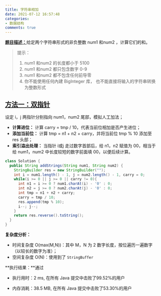 ```yaml
---
title: 字符串相加
date: 2021-07-12 16:57:48
categories:
- 数据结构
comments: true
---
```


[**题目描述：**](https://leetcode-cn.com/problems/add-strings/)给定两个字符串形式的非负整数 num1 和num2 ，计算它们的和。

 <!-- more -->

> 提示：
> 1. num1 和num2 的长度都小于 5100
> 2. num1 和num2 都只包含数字 0-9
> 3. num1 和num2 都不包含任何前导零
> 4. 你不能使用任何內建 BigInteger 库， 也不能直接将输入的字符串转换为整数形式



## [方法一：双指针](https://leetcode-cn.com/problems/add-strings/solution/add-strings-shuang-zhi-zhen-fa-by-jyd/)

设定 i，j 两指针分别指向 num1，num2 尾部，模拟人工加法；

- **计算进位：** 计算 carry = tmp / 10，代表当前位相加是否产生进位；
- **添加当前位：** 计算 tmp = n1 + n2 + carry，并将当前位 tmp % 10 添加至 res 头部；
- **索引溢出处理：** 当指针 i或j 走过数字首部后，给 n1，n2 赋值为 00，相当于给 num1，num2 中长度较短的数字前面填 00，以便后续计算。

```java
class Solution {
  public String addStrings(String num1, String num2) {
    StringBuilder res = new StringBuilder("");
    int i = num1.length() - 1, j = num2.length() - 1, carry = 0;
    while(i >= 0 || j >= 0 || carry != 0){
      int n1 = i >= 0 ? num1.charAt(i) - '0' : 0;
      int n2 = j >= 0 ? num2.charAt(j) - '0' : 0;
      int tmp = n1 + n2 + carry;
      carry = tmp / 10;
      res.append(tmp % 10);
      i--; j--;
    }
    return res.reverse().toString();
  }
}
```

**复杂度分析：**

- 时间复杂度 O(max(M,N))：其中 M，N 为 2 数字长度，按位遍历一遍数字（以较长的数字为准）；
- 空间复杂度 O(N)：使用到了 `StringBuffer`

**执行结果：**通过

- 执行用时：2 ms, 在所有 Java 提交中击败了99.52%的用户

- 内存消耗：38.5 MB, 在所有 Java 提交中击败了53.30%的用户
